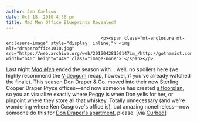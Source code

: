 ```yaml
---
author: Jen Carlson
date: Oct 18, 2010 4:36 pm
title: Mad Men Office Blueprints Revealed!
---
```


	
										<p><span class="mt-enclosure mt-enclosure-image" style="display: inline;"> <img alt="draperoffice1010.jpg" src="https://web.archive.org/web/20150428150147im_/http://gothamist.com/attachments/arts_jen/draperoffice1010.jpg" width="640" height="449" class="image-none"> </span></p>

<p>Last night <a href="https://web.archive.org/web/20150428150147/http://gothamist.com/tags/madmen"><em>Mad Men</em></a> ended the season with... well, no spoilers here (we highly recommend the <a href="https://web.archive.org/web/20150428150147/http://videogum.com/235992/mad-men-s04e13-season-finale/tv/recaps/">Videogum</a> recap, however, if you&apos;ve already watched the finale). This season Don Draper &amp; Co. moved into their new Sterling Cooper Draper Pryce offices&#x2014;and now someone has created <a href="https://web.archive.org/web/20150428150147/http://www.kratkocasnik.com/blog/2010/10/mad-men-office-floor-plan/">a floorplan</a>, so you an visualize exactly where Peggy is when Don yells for her, or pinpoint where they store all that whiskey. Totally unnecessary (and we&apos;re wondering where Ken Cosgrove&apos;s office is), but amazing nonetheless&#x2014;now someone do this for <a href="https://web.archive.org/web/20150428150147/http://gothamist.com/2010/07/28/is_this_where_don_draper_lives.php">Don Draper&apos;s apartment</a>, please. [via <a href="https://web.archive.org/web/20150428150147/http://curbed.com/archives/2010/10/18/revealed-sterling-cooper-draper-pryce-floorplan-1.php">Curbed</a>]</p>					
										
									
				